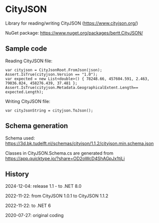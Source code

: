 # CityJSON

Library for reading/writing CityJSON (https://www.cityjson.org/)

NuGet package: https://www.nuget.org/packages/bertt.CityJSON/

## Sample code

Reading CityJSON file:

```
var cityjson = CityJsonRoot.FromJson(json);
Assert.IsTrue(cityjson.Version == "1.0");
var expected = new List<double>() { 78248.66, 457604.591, 2.463, 79036.024, 458276.439, 37.481 };
Assert.IsTrue(cityjson.Metadata.GeographicalExtent.Length== expected.Length);
```

Writing CityJSON file:

```
var cityJsonString = cityjson.ToJson();
```


## Schema generation

Schema used: https://3d.bk.tudelft.nl/schemas/cityjson/1.1.2/cityjson.min.schema.json

Classes in CityJSON.Schema.cs are generated from https://app.quicktype.io/?share=OD2oWcD4ShAGpJx1tjLi

## History

2024-12-04: release 1.1 - to .NET 8.0

2022-11-22: from CityJSON 1.0.1 to CityJSON 1.1.2

2022-11-22: to .NET 6

2020-07-27: original coding







